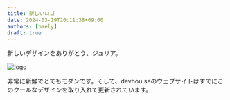 ```yaml
---
title: 新しいロゴ
date: 2024-03-19T20:11:38+09:00
authors: [baely]
draft: true
---
```

新しいデザインをありがとう、ジュリア。

![logo](https://github.com/devhou-se/www-jp/assets/5674656/901318e0-2442-4b32-8387-2d6b2261aa8d)
 
非常に新鮮でとてもモダンです。そして、devhou.seのウェブサイトはすでにこのクールなデザインを取り入れて更新されています。